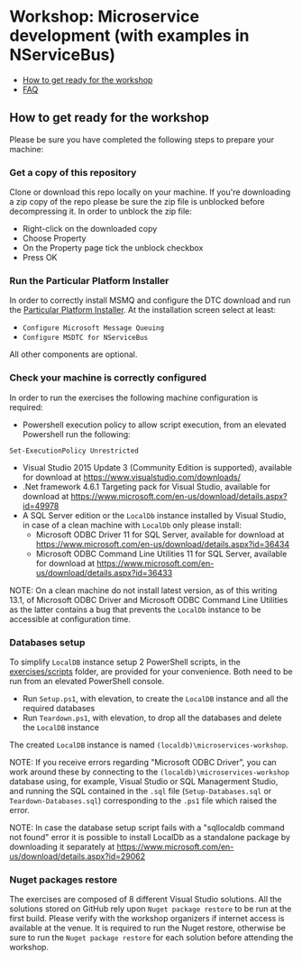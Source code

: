 # Workshop: Microservice development (with examples in NServiceBus)

- [How to get ready for the workshop](#how-to-get-ready-for-the-workshop)
- [FAQ](faq.md)

## How to get ready for the workshop

Please be sure you have completed the following steps to prepare your machine:

### Get a copy of this repository

Clone or download this repo locally on your machine. If you're downloading a zip copy of the repo please be sure the zip file is unblocked before decompressing it. In order to unblock the zip file:
* Right-click on the downloaded copy
* Choose Property
* On the Property page tick the unblock checkbox
* Press OK

### Run the Particular Platform Installer

In order to correctly install MSMQ and configure the DTC download and run the [Particular Platform Installer](https://particular.net/start-platform-download). At the installation screen select at least:

* `Configure Microsoft Message Queuing`
* `Configure MSDTC for NServiceBus`

All other components are optional.

### Check your machine is correctly configured

In order to run the exercises the following machine configuration is required:

* Powershell execution policy to allow script execution, from an elevated Powershell run the following:
```
Set-ExecutionPolicy Unrestricted
```
* Visual Studio 2015 Update 3 (Community Edition is supported), available for download at https://www.visualstudio.com/downloads/
* .Net framework 4.6.1 Targeting pack for Visual Studio, available for download at https://www.microsoft.com/en-us/download/details.aspx?id=49978
* A SQL Server edition or the `LocalDb` instance installed by Visual Studio, in case of a clean machine with `LocalDb` only please install:
   * Microsoft ODBC Driver 11 for SQL Server, available for download at https://www.microsoft.com/en-us/download/details.aspx?id=36434
   * Microsoft ODBC Command Line Utilities 11 for SQL Server, available for download at https://www.microsoft.com/en-us/download/details.aspx?id=36433

NOTE: On a clean machine do not install latest version, as of this writing 13.1, of Microsoft ODBC Driver and Microsoft ODBC Command Line Utilities as the latter contains a bug that prevents the `LocalDb` instance to be accessible at configuration time.

### Databases setup

To simplify `LocalDB` instance setup 2 PowerShell scripts, in the [exercises/scripts](exercises/scripts) folder, are provided for your convenience. Both need to be run from an elevated PowerShell console.

* Run `Setup.ps1`, with elevation, to create the `LocalDB` instance and all the required databases
* Run `Teardown.ps1`, with elevation, to drop all the databases and delete the `LocalDB` instance

The created `LocalDB` instance is named `(localdb)\microservices-workshop`.

NOTE: If you receive errors regarding "Microsoft ODBC Driver", you can work around these by connecting to the `(localdb)\microservices-workshop` database using, for example, Visual Studio or SQL Managerment Studio, and running the SQL contained in the `.sql` file (`Setup-Databases.sql` or `Teardown-Databases.sql`) corresponding to the `.ps1` file which raised the error.

NOTE: In case the database setup script fails with a "sqllocaldb command not found" error it is possible to install LocalDb as a standalone package by downloading it separately at https://www.microsoft.com/en-us/download/details.aspx?id=29062

### Nuget packages restore

The exercises are composed of 8 different Visual Studio solutions. All the solutions stored on GitHub rely upon `Nuget package restore` to be run at the first build. Please verify with the workshop organizers if internet access is available at the venue. It is required to run the Nuget restore, otherwise be sure to run the `Nuget package restore` for each solution before attending the workshop.

